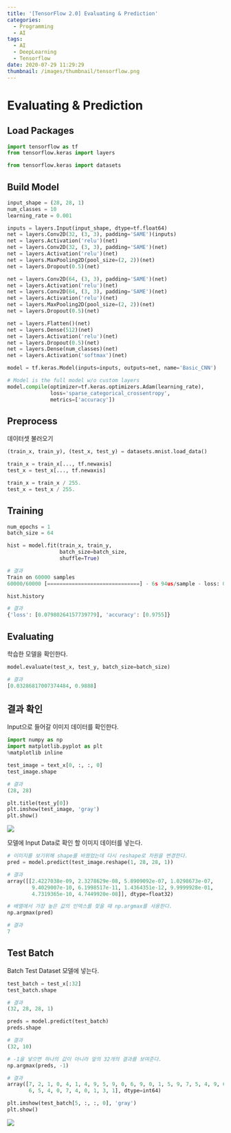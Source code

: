 ```yaml
---
title: '[TensorFlow 2.0] Evaluating & Prediction'
categories:
  - Programming
  - AI
tags:
  - AI
  - DeepLearning
  - Tensorflow
date: 2020-07-29 11:29:29
thumbnail: /images/thumbnail/tensorflow.png
---
```


# Evaluating & Prediction

## Load Packages

```python
import tensorflow as tf
from tensorflow.keras import layers

from tensorflow.keras import datasets
```

## Build Model

```python
input_shape = (28, 28, 1)
num_classes = 10
learning_rate = 0.001

inputs = layers.Input(input_shape, dtype=tf.float64)
net = layers.Conv2D(32, (3, 3), padding='SAME')(inputs)
net = layers.Activation('relu')(net)
net = layers.Conv2D(32, (3, 3), padding='SAME')(net)
net = layers.Activation('relu')(net)
net = layers.MaxPooling2D(pool_size=(2, 2))(net)
net = layers.Dropout(0.5)(net)

net = layers.Conv2D(64, (3, 3), padding='SAME')(net)
net = layers.Activation('relu')(net)
net = layers.Conv2D(64, (3, 3), padding='SAME')(net)
net = layers.Activation('relu')(net)
net = layers.MaxPooling2D(pool_size=(2, 2))(net)
net = layers.Dropout(0.5)(net)

net = layers.Flatten()(net)
net = layers.Dense(512)(net)
net = layers.Activation('relu')(net)
net = layers.Dropout(0.5)(net)
net = layers.Dense(num_classes)(net)
net = layers.Activation('softmax')(net)

model = tf.keras.Model(inputs=inputs, outputs=net, name='Basic_CNN')
```

```python
# Model is the full model w/o custom layers
model.compile(optimizer=tf.keras.optimizers.Adam(learning_rate),
              loss='sparse_categorical_crossentropy',
              metrics=['accuracy'])
```

## Preprocess

데이터셋 불러오기

```python
(train_x, train_y), (test_x, test_y) = datasets.mnist.load_data()

train_x = train_x[..., tf.newaxis]
test_x = test_x[..., tf.newaxis]

train_x = train_x / 255.
test_x = test_x / 255.
```

## Training

```python
num_epochs = 1
batch_size = 64

hist = model.fit(train_x, train_y,
                 batch_size=batch_size,
                 shuffle=True)

# 결과
Train on 60000 samples
60000/60000 [==============================] - 6s 94us/sample - loss: 0.0798 - accuracy: 0.9755
```

```python
hist.history

# 결과
{'loss': [0.07980264157739779], 'accuracy': [0.9755]}
```

## Evaluating

학습한 모델을 확인한다.

```python
model.evaluate(test_x, test_y, batch_size=batch_size)

# 결과
[0.03286817007374484, 0.9888]
```

## 결과 확인

Input으로 들어갈 이미지 데이터를 확인한다.

```python
import numpy as np
import matplotlib.pyplot as plt
%matplotlib inline

test_image = text_x[0, :, :, 0]
test_image.shape

# 결과
(28, 28)
```

```python
plt.title(test_y[0])
plt.imshow(test_image, 'gray')
plt.show()
```

![](/images/ai/dev/21.png)

모델에 Input Data로 확인 할 이미지 데이터를 넣는다.

```python
# 이미지를 보기위해 shape를 바꿨었는데 다시 reshape로 차원을 변경한다.
pred = model.predict(test_image.reshape(1, 28, 28, 1))

# 결과
array([[2.4227038e-09, 2.3278629e-08, 5.8909092e-07, 1.0298673e-07,
        9.4029007e-10, 6.1998517e-11, 1.4364351e-12, 9.9999928e-01,
        4.7319365e-10, 4.7449920e-08]], dtype=float32)
```

```python
# 배열에서 가장 높은 값의 인덱스를 찾을 때 np.argmax를 사용한다.
np.argmax(pred)

# 결과
7
```

## Test Batch

Batch Test Dataset 모델에 넣는다.

```python
test_batch = test_x[:32]
test_batch.shape

# 결과
(32, 28, 28, 1)
```

```python
preds = model.predict(test_batch)
preds.shape

# 결과
(32, 10)
```

```python
# -1을 넣으면 하나의 값이 아니라 앞의 32개의 결과를 보여준다.
np.argmax(preds, -1)

# 결과
array([7, 2, 1, 0, 4, 1, 4, 9, 5, 9, 0, 6, 9, 0, 1, 5, 9, 7, 5, 4, 9, 6,
       6, 5, 4, 0, 7, 4, 0, 1, 3, 1], dtype=int64)

plt.imshow(test_batch[5, :, :, 0], 'gray')
plt.show()
```

![](/images/ai/dev/22.png)
